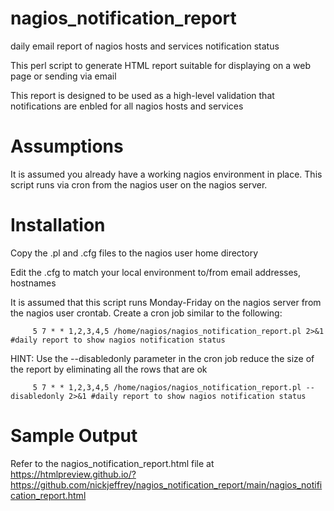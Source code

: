 # nagios_notification_report
daily email report of nagios hosts and services notification status

This perl script to generate HTML report suitable for displaying on a web page or sending via email

This report is designed to be used as a high-level validation that notifications are enbled for all nagios hosts and services


# Assumptions
It is assumed you already have a working nagios environment in place.  This script runs via cron from the nagios user on the nagios server.

# Installation 

Copy the .pl and .cfg files to the nagios user home directory

Edit the .cfg to match your local environment to/from email addresses, hostnames

It is assumed that this script runs Monday-Friday on the nagios server from the nagios user crontab.  Create a cron job similar to the following:
```    
     5 7 * * 1,2,3,4,5 /home/nagios/nagios_notification_report.pl 2>&1 #daily report to show nagios notification status
```

HINT: Use the --disabledonly parameter in the cron job reduce the size of the report by eliminating all the rows that are ok
```    
     5 7 * * 1,2,3,4,5 /home/nagios/nagios_notification_report.pl --disabledonly 2>&1 #daily report to show nagios notification status
```

# Sample Output

Refer to the nagios_notification_report.html file at <a href=https://htmlpreview.github.io/?https://github.com/nickjeffrey/nagios_notification_report/main/nagios_notification_report.html> https://htmlpreview.github.io/?https://github.com/nickjeffrey/nagios_notification_report/main/nagios_notification_report.html </a>


